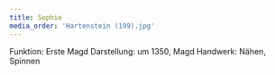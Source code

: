 ```yaml
---
title: Sophie
media_order: 'Hartenstein (199).jpg'
---
```


Funktion: Erste Magd
Darstellung: um 1350, Magd
Handwerk: Nähen, Spinnen